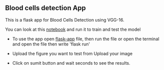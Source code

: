 ## Blood cells detection App
This is a flask app for Blood Cells Detection using VGG-16.

You can look at this [notebook]( https://www.kaggle.com/code/ahmedtarek26/vgg16-classification) and run it to train and test the model

- To use the app open [flask-app](https://github.com/DevMed22/Summer-training-22/blob/main/AI/Blood-cells-detection/flask-app.py) file, then run the file or open the terminal and open the file then write 'flask run'


- Upload the figure you want to test from Upload your image


- Click on sumit button and wait seconds to see the results.
